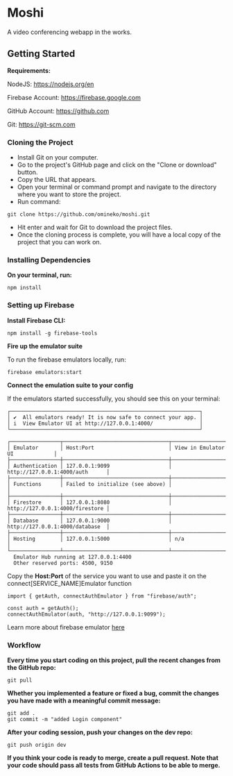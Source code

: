 # Moshi

A video conferencing webapp in the works.

## Getting Started

**Requirements:**

NodeJS: https://nodejs.org/en

Firebase Account: https://firebase.google.com

GitHub Account: https://github.com

Git: https://git-scm.com

### Cloning the Project

- Install Git on your computer.
- Go to the project's GitHub page and click on the "Clone or download" button.
- Copy the URL that appears.
- Open your terminal or command prompt and navigate to the directory where you want to store the project.
- Run command:

```
git clone https://github.com/omineko/moshi.git
```

- Hit enter and wait for Git to download the project files.
- Once the cloning process is complete, you will have a local copy of the project that you can work on.

### Installing Dependencies

**On your terminal, run:**

```
npm install
```

### Setting up Firebase

**Install Firebase CLI:**

```
npm install -g firebase-tools
```

**Fire up the emulator suite**

To run the firebase emulators locally, run:

```
firebase emulators:start
```

**Connect the emulation suite to your config**

If the emulators started successfully, you should see this on your terminal:

```
┌─────────────────────────────────────────────────────────────┐
│ ✔  All emulators ready! It is now safe to connect your app. │
│ i  View Emulator UI at http://127.0.0.1:4000/               │
└─────────────────────────────────────────────────────────────┘

┌────────────────┬──────────────────────────────────┬─────────────────────────────────┐
│ Emulator       │ Host:Port                        │ View in Emulator UI             │
├────────────────┼──────────────────────────────────┼─────────────────────────────────┤
│ Authentication │ 127.0.0.1:9099                   │ http://127.0.0.1:4000/auth      │
├────────────────┼──────────────────────────────────┼─────────────────────────────────┤
│ Functions      │ Failed to initialize (see above) │                                 │
├────────────────┼──────────────────────────────────┼─────────────────────────────────┤
│ Firestore      │ 127.0.0.1:8080                   │ http://127.0.0.1:4000/firestore │
├────────────────┼──────────────────────────────────┼─────────────────────────────────┤
│ Database       │ 127.0.0.1:9000                   │ http://127.0.0.1:4000/database  │
├────────────────┼──────────────────────────────────┼─────────────────────────────────┤
│ Hosting        │ 127.0.0.1:5000                   │ n/a                             │
└────────────────┴──────────────────────────────────┴─────────────────────────────────┘
  Emulator Hub running at 127.0.0.1:4400
  Other reserved ports: 4500, 9150
```

Copy the **Host:Port** of the service you want to use and paste it on the connect[SERVICE_NAME]Emulator function

```
import { getAuth, connectAuthEmulator } from "firebase/auth";

const auth = getAuth();
connectAuthEmulator(auth, "http://127.0.0.1:9099");
```

Learn more about firebase emulator [here](https://firebase.google.com/docs/emulator-suite/)

<!-- **Set up Firebase config:**
- Create two files: .env and .firebaserc.
- Copy and paste the contents of .env.example and .firebaserc.example, respectively.
Fill in the necessary information in .env (you can find these details in your Firebase Console: Project Settings > General > Your Apps).
Place your project ID inside .firebaserc. -->

### Workflow

**Every time you start coding on this project, pull the recent changes from the GitHub repo:**

```
git pull
```

**Whether you implemented a feature or fixed a bug, commit the changes you have made with a meaningful commit message:**

```
git add .
git commit -m "added Login component"
```

**After your coding session, push your changes on the dev repo:**

```
git push origin dev
```

**If you think your code is ready to merge, create a pull request. Note that your code should pass all tests from GitHub Actions to be able to merge.**
